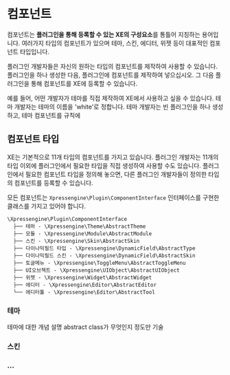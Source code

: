 # 컴포넌트

컴포넌트는 **플러그인을 통해 등록할 수 있는 XE의 구성요소**를 통틀어 지칭하는 용어입니다. 여러가지 타입의 컴포넌트가 있으며 테마, 스킨, 에디터, 위젯 등이 대표적인 컴포넌트 타입입니다.

플러그인 개발자들은 자신의 원하는 타입의 컴포넌트를 제작하여 사용할 수 있습니다. 플러그인을 하나 생성한 다음, 플러그인에 컴포넌트를 제작하여 넣으십시오. 그 다음 플러그인을 통해 컴포넌트를 XE에 등록할 수 있습니다. 

예를 들어, 어떤 개발자가 테마를 직접 제작하여 XE에서 사용하고 싶을 수 있습니다. 테마 개발자는 테마의 이름을 'white'로 정합니다. 테마 개발자는 빈 플러그인을 하나 생성하고, 테마 컴포넌트를 규칙에 



## 컴포넌트 타입

XE는 기본적으로 11개 타입의 컴포넌트를 가지고 있습니다. 플러그인 개발자는 11개의 타입 이외에 플러그인에서 필요한 타입을 직접 생성하여 사용할 수도 있습니다. 플러그인에서 필요한 컴포넌트 타입을 정의해 놓으면, 다른 플러그인 개발자들이 정의한 타입의 컴포넌트를 등록할 수 있습니다. 

모든 컴포넌트는 `Xpressengine\Plugin\ComponentInterface` 인터페이스를 구현한 클래스를 가지고 있어야 합니다.

```
\Xpressengine\Plugin\ComponentInterface
  ├── 테마 - \Xpressengine\Theme\AbstractTheme
  ├── 모듈 - \Xpressengine\Module\AbstractModule
  ├── 스킨 - \Xpressengine\Skin\AbstractSkin
  ├── 다이나믹필드 타입 - \Xpressengine\DynamicField\AbstractType
  ├── 다이나믹필드 스킨 - \Xpressengine\DynamicField\AbstractSkin
  ├── 토글메뉴 - \Xpressengine\ToggleMenu\AbstractToggleMenu
  ├── UI오브젝트 - \Xpressengine\UIObject\AbstractUIObject
  ├── 위젯 - \Xpressengine\Widget\AbstractWidget
  ├── 에디터 - \Xpressengine\Editor\AbstractEditor
  └── 에디터툴 - \Xpressengine\Editor\AbstractTool
```




### 테마
테마에 대한 개념 설명
abstract class가 무엇인지 정도만 기술

### 스킨


### ...

